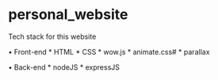 # personal_website
Tech stack for this website

• Front-end
    * HTML
    * CSS
    * wow.js
    * animate.css#
    * parallax

• Back-end
    * nodeJS
    * expressJS
